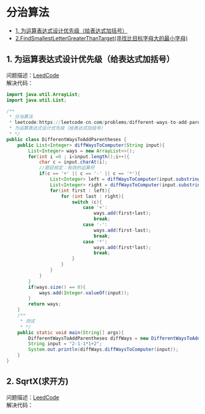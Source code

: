# 分治算法
* [1. 为运算表达式设计优先级（给表达式加括号）](https://github.com/Hi-world-DF/Interview-knowledge-points/blob/master/LeetCode/DivideAndConquer.md#1-%E4%B8%BA%E8%BF%90%E7%AE%97%E8%A1%A8%E8%BE%BE%E5%BC%8F%E8%AE%BE%E8%AE%A1%E4%BC%98%E5%85%88%E7%BA%A7%E7%BB%99%E8%A1%A8%E8%BE%BE%E5%BC%8F%E5%8A%A0%E6%8B%AC%E5%8F%B7)
* [2.FindSmallestLetterGreaterThanTarget(寻找比目标字母大的最小字母)]()

## 1. 为运算表达式设计优先级（给表达式加括号）
问题描述：[LeedCode](https://leetcode-cn.com/problems/different-ways-to-add-parentheses/description/)   
解决代码：
``` java
import java.util.ArrayList;
import java.util.List;

/**
 * 分治算法
 * leetcode:https://leetcode-cn.com/problems/different-ways-to-add-parentheses/description/
 * 为运算表达式设计优先级（给表达式加括号）
 * */
public class DifferentWaysToAddParentheses {
    public List<Integer> diffWaysToComputer(String input){
        List<Integer> ways = new ArrayList<>();
        for(int i =0 ; i<input.length();i++){
            char c = input.charAt(i);
            //题目规定：有效的运算符
            if(c == '+' || c == '-' || c == '*'){
                List<Integer> left = diffWaysToComputer(input.substring(0,i));
                List<Integer> right = diffWaysToComputer(input.substring(i+1));
                for(int first : left){
                    for (int last : right){
                        switch (c){
                            case '+':
                                ways.add(first+last);
                                break;
                            case '-':
                                ways.add(first-last);
                                break;
                            case '*':
                                ways.add(first*last);
                                break;
                        }
                    }
                }
            }
        }
        if(ways.size() == 0){
            ways.add(Integer.valueOf(input));
        }
        return ways;
    }
    /**
     * 测试
     * */
    public static void main(String[] args){
        DifferentWaysToAddParentheses diffWays = new DifferentWaysToAddParentheses();
        String input = "2-1-1*1+2";
        System.out.println(diffWays.diffWaysToComputer(input));
    }
}
```

## 2. SqrtX(求开方)
问题描述：[LeedCode](https://leetcode-cn.com/problems/sqrtx/description/)   
解决代码：
``` java
```
